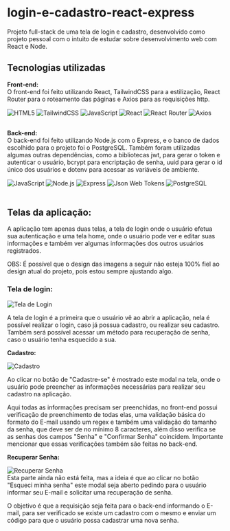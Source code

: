 # login-e-cadastro-react-express
Projeto full-stack de uma tela de login e cadastro, desenvolvido como projeto pessoal com o intuito de estudar sobre desenvolvimento web com React e Node.

## Tecnologias utilizadas
<b>Front-end:</b>
<br>
O front-end foi feito utilizando React, TailwindCSS para a estilização, React Router para o roteamento das páginas e Axios para as requisições http.

<div style="inline_block">
    <img alt="HTML5" align="center" src="https://img.shields.io/badge/HTML5-E34F26?style=for-the-badge&logo=html5&logoColor=white" />
    <img alt="TailwindCSS" align="center" src="https://img.shields.io/badge/Tailwind_CSS-38B2AC?style=for-the-badge&logo=tailwind-css&logoColor=white" />
    <img alt="JavaScript" align="center" src="https://img.shields.io/badge/JavaScript-F7DF1E?style=for-the-badge&logo=javascript&logoColor=black" />
    <img alt="React" align="center" src="https://img.shields.io/badge/React-20232A?style=for-the-badge&logo=react&logoColor=61DAFB" />
    <img alt="React Router" align="center" src="https://img.shields.io/badge/React_Router-CA4245?style=for-the-badge&logo=react-router&logoColor=white" />
    <img alt="Axios" align="center" src="https://img.shields.io/badge/axios-671ddf?&style=for-the-badge&logo=axios&logoColor=white" />
</div>

##

<b>Back-end:</b>
<br>
O back-end foi feito utilizando Node.js com o Express, e o banco de dados escolhido para o projeto foi o PostgreSQL. Também foram utilizadas algumas outras dependências, como a bibliotecas jwt, para gerar o token e autenticar o usuário, bcrypt para encriptação de senha, uuid para gerar o id único dos usuários e dotenv para acessar as variáveis de ambiente.

<div style="inline_block">
    <img alt="JavaScript" align="center" src="https://img.shields.io/badge/JavaScript-F7DF1E?style=for-the-badge&logo=javascript&logoColor=black" />
    <img alt="Node.js" align="center" src="https://img.shields.io/badge/Node.js-43853D?style=for-the-badge&logo=node.js&logoColor=white" />
    <img alt="Express" align="center" src="https://img.shields.io/badge/Express.js-404D59?style=for-the-badge" />
    <img alt="Json Web Tokens" align="center" src="https://img.shields.io/badge/json%20web%20tokens-323330?style=for-the-badge&logo=json-web-tokens&logoColor=pink" />
    <img alt="PostgreSQL" align="center" src="https://img.shields.io/badge/PostgreSQL-316192?style=for-the-badge&logo=postgresql&logoColor=white" />
</div>
<br>

## Telas da aplicação:
A aplicação tem apenas duas telas, a tela de login onde o usuário efetua sua autenticação e uma tela home, onde o usuário pode ver e editar suas informações e também ver algumas informações dos outros usuários registrados.

OBS: É possível que o design das imagens a seguir não esteja 100% fiel ao design atual do projeto, pois estou sempre ajustando algo.

### Tela de login:
<img alt='Tela de Login' src='https://imgur.com/bm2DOrZ.png'><br>

A tela de login é a primeira que o usuário vê ao abrir a aplicação, nela é possível realizar o login, caso já possua cadastro, ou realizar seu cadastro. Também será possível acessar um método para recuperação de senha, caso o usuário tenha esquecido a sua.
<br>

<b>Cadastro:</b>

<img alt='Cadastro' src='https://imgur.com/i8eutvJ.png'><br>

Ao clicar no botão de "Cadastre-se" é mostrado este modal na tela, onde o usuário pode preencher as informações necessárias para realizar seu cadastro na aplicação.

Aqui todas as informações precisam ser preenchidas, no front-end possui verificação de preenchimento de todas elas, uma validação básica do formato do E-mail usando um regex e também uma validação do tamanho da senha, que deve ser de no mínimo 8 caracteres, além disso verifica se as senhas dos campos "Senha" e "Confirmar Senha" coincidem. Importante mencionar que essas verificações também são feitas no back-end.

<b>Recuperar Senha:</b>

<img alt='Recuperar Senha' src='https://imgur.com/gCQ3w7S.png'><br>
Esta parte ainda não está feita, mas a ideia é que ao clicar no botão "Esqueci minha senha" este modal seja aberto pedindo para o usuário informar seu E-mail e solicitar uma recuperação de senha.

O objetivo é que a requisição seja feita para o back-end informando o E-mail, para ser verificado se existe um cadastro com o mesmo e enviar um código para que o usuário possa cadastrar uma nova senha.